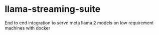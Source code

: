 # llama-streaming-suite
End to end integration to serve meta llama 2 models on low requirement machines with docker
